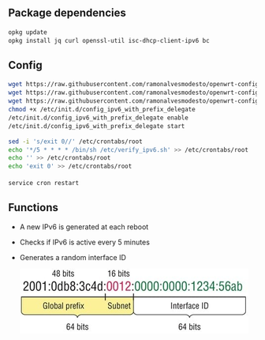 ## Package dependencies 
```bash
opkg update
opkg install jq curl openssl-util isc-dhcp-client-ipv6 bc
```

## Config
```bash 
wget https://raw.githubusercontent.com/ramonalvesmodesto/openwrt-config/main/ipv6/verify_ipv6.sh -O /etc/verify_ipv6.sh
wget https://raw.githubusercontent.com/ramonalvesmodesto/openwrt-config/main/ipv6/config_ipv6_with_prefix_delegate -O /etc/init.d/config_ipv6_with_prefix_delegate
wget https://raw.githubusercontent.com/ramonalvesmodesto/openwrt-config/main/ipv6/config_ipv6_with_prefix_delegate.sh -O /etc/config_ipv6_with_prefix_delegate.sh
chmod +x /etc/init.d/config_ipv6_with_prefix_delegate
/etc/init.d/config_ipv6_with_prefix_delegate enable
/etc/init.d/config_ipv6_with_prefix_delegate start
```
```bash
sed -i 's/exit 0//' /etc/crontabs/root
echo '*/5 * * * * /bin/sh /etc/verify_ipv6.sh' >> /etc/crontabs/root
echo '' >> /etc/crontabs/root
echo 'exit 0' >> /etc/crontabs/root

service cron restart
```

## Functions
- A new IPv6 is generated at each reboot
- Checks if IPv6 is active every 5 minutes
- Generates a random interface ID

  ![IPV6](https://github.com/ramonalvesmodesto/openwrt-config/blob/main/ipv6/1583548685423.jpg)
